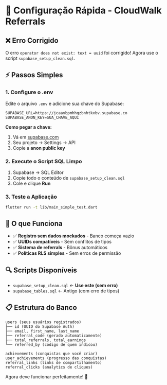 # 🚀 Configuração Rápida - CloudWalk Referrals

## ❌ Erro Corrigido

O erro `operator does not exist: text = uuid` foi corrigido! Agora use o script `supabase_setup_clean.sql`.

## ⚡ Passos Simples

### 1. Configure o .env
Edite o arquivo `.env` e adicione sua chave do Supabase:

```env
SUPABASE_URL=https://jcaaybpmhhgzbnhtkxbv.supabase.co
SUPABASE_ANON_KEY=SUA_CHAVE_AQUI
```

**Como pegar a chave:**
1. Vá em [supabase.com](https://supabase.com)
2. Seu projeto → Settings → API
3. Copie a **anon public key**

### 2. Execute o Script SQL Limpo
1. Supabase → SQL Editor
2. Copie todo o conteúdo de `supabase_setup_clean.sql`
3. Cole e clique **Run**

### 3. Teste a Aplicação
```bash
flutter run -t lib/main_simple_test.dart
```

## 🎯 O que Funciona

- ✅ **Registro sem dados mockados** - Banco começa vazio
- ✅ **UUIDs compatíveis** - Sem conflitos de tipos
- ✅ **Sistema de referrals** - Bônus automáticos
- ✅ **Políticas RLS simples** - Sem erros de permissão

## 🔍 Scripts Disponíveis

- `supabase_setup_clean.sql` ← **Use este (sem erro)**
- `supabase_tables.sql` ← Antigo (com erro de tipos)

## 📋 Estrutura do Banco

```
users (seus usuários registrados)
├── id (UUID do Supabase Auth)
├── email, first_name, last_name
├── referral_code (gerado automaticamente)
├── total_referrals, total_earnings
└── referred_by (código de quem indicou)

achievements (conquistas que você criar)
user_achievements (progresso das conquistas)
referral_links (links de compartilhamento)
referral_clicks (analytics de cliques)
```

Agora deve funcionar perfeitamente! 🎉
